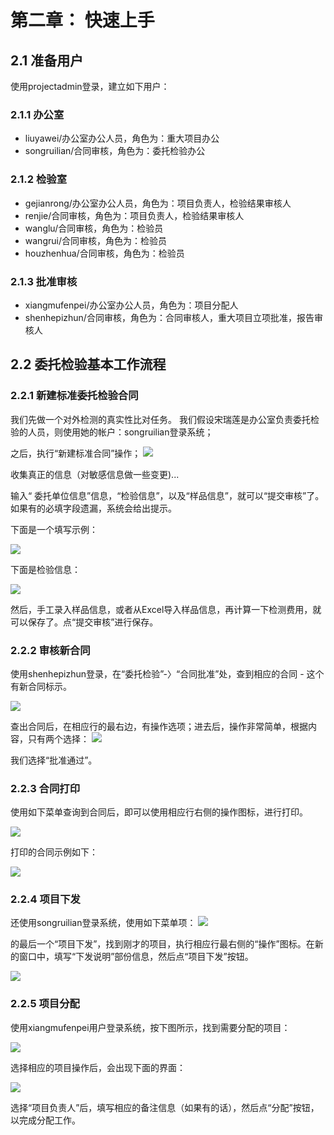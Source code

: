 # 第二章： 快速上手


## 2.1 准备用户
使用projectadmin登录，建立如下用户：
### 2.1.1 办公室
* liuyawei/办公室办公人员，角色为：重大项目办公
* songruilian/合同审核，角色为：委托检验办公

### 2.1.2 检验室
* gejianrong/办公室办公人员，角色为：项目负责人，检验结果审核人
* renjie/合同审核，角色为：项目负责人，检验结果审核人
* wanglu/合同审核，角色为：检验员
* wangrui/合同审核，角色为：检验员
* houzhenhua/合同审核，角色为：检验员


### 2.1.3 批准审核
* xiangmufenpei/办公室办公人员，角色为：项目分配人
* shenhepizhun/合同审核，角色为：合同审核人，重大项目立项批准，报告审核人

## 2.2 委托检验基本工作流程
### 2.2.1 新建标准委托检验合同

我们先做一个对外检测的真实性比对任务。
我们假设宋瑞莲是办公室负责委托检验的人员，则使用她的帐户：songruilian登录系统；

之后，执行“新建标准合同”操作；
![](new-contract.png)




收集真正的信息（对敏感信息做一些变更)...

输入“ 委托单位信息”信息，“检验信息”，以及“样品信息”，就可以“提交审核”了。
如果有的必填字段遗漏，系统会给出提示。

下面是一个填写示例：

![](delegator.png)


下面是检验信息：

![](test-info.png)


然后，手工录入样品信息，或者从Excel导入样品信息，再计算一下检测费用，就可以保存了。点“提交审核”进行保存。


### 2.2.2 审核新合同

使用shenhepizhun登录，在“委托检验”-〉“合同批准”处，查到相应的合同 - 这个有新合同标示。

![](contract-accept.png)


查出合同后，在相应行的最右边，有操作选项；进去后，操作非常简单，根据内容，只有两个选择：
![](accept-or-reject.png)


我们选择“批准通过”。

### 2.2.3 合同打印
使用如下菜单查询到合同后，即可以使用相应行右侧的操作图标，进行打印。

![](contract-query.png)


打印的合同示例如下：

![](contract-print.png)


### 2.2.4 项目下发

还使用songruilian登录系统，使用如下菜单项：
![](project-dispatch.png)

的最后一个“项目下发”，找到刚才的项目，执行相应行最右侧的“操作”图标。在新的窗口中，填写“下发说明”部份信息，然后点“项目下发”按钮。

![](project-dispatch-2.png)

### 2.2.5 项目分配

使用xiangmufenpei用户登录系统，按下图所示，找到需要分配的项目：

![](project-assign.png)


选择相应的项目操作后，会出现下面的界面：

![](project-assign-2.png)

选择“项目负责人”后，填写相应的备注信息（如果有的话），然后点“分配”按钮，以完成分配工作。



